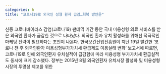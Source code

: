 ```yaml
---
categories: h
title: "코로나19로 외국인 성형 환자 급감…회복 방안은"
---
```

신종 코로나바이러스 감염(코로나19) 팬데믹 기간 동안 국내 미용성형 의료 서비스를 받은 외국인 환자가 급감한 것으로 나타났다. 외국인 환자 유치 활성화를 위해선 적극적인 마케팅 전략이 필요하다는 조언이 나온다. 한국보건산업진흥원이 지난 19일 발간한 ‘코로나 전‧후 외국인환자 미용성형부가가치세 환급제도 이용실태 변화’ 보고서에 따르면, 코로나19로 인해 외국인환자 유치실적이 급감함에 따라 미용성형 부가가치세 환급실적도 동시에 크게 감소했다. 정부는 2015년 8월 외국인환자 유치시장 활성화 및 미용성형 시장의 투명성 제고를 위한